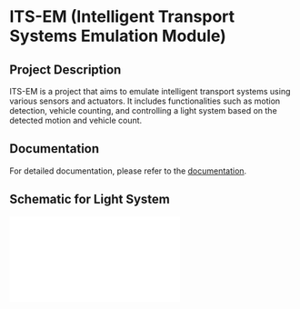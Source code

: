 # ITS-EM (Intelligent Transport Systems Emulation Module)

## Project Description
ITS-EM is a project that aims to emulate intelligent transport systems using various sensors and actuators. It includes functionalities such as motion detection, vehicle counting, and controlling a light system based on the detected motion and vehicle count.

## Documentation
For detailed documentation, please refer to the [documentation](documentation_link_here).

## Schematic for Light System
![Schematic for Light System](Schematic_ITS_Light_System_2024-04-19.pdf)
